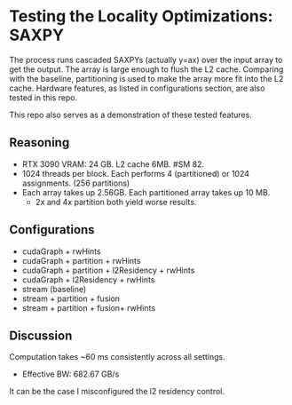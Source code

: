 # Testing the Locality Optimizations: SAXPY
The process runs cascaded SAXPYs (actually y=ax) over the input array to get the output. The array is large enough to flush the L2 cache. Comparing with the baseline, partitioning is used to make the array more fit into the L2 cache. Hardware features, as listed in configurations section, are also tested in this repo.

This repo also serves as a demonstration of these tested features.

## Reasoning
* RTX 3090 VRAM: 24 GB. L2 cache 6MB. #SM 82.
* 1024 threads per block. Each performs 4 (partitioned) or 1024 assignments. (256 partitions)
* Each array takes up 2.56GB. Each partitioned array takes up 10 MB.
  * 2x and 4x partition both yield worse results.


## Configurations
* cudaGraph + rwHints
* cudaGraph + partition + rwHints
* cudaGraph + partition + l2Residency + rwHints
* cudaGraph + l2Residency + rwHints
* stream (baseline)
* stream + partition + fusion
* stream + partition + fusion+  rwHints

## Discussion
Computation takes ~60 ms consistently across all settings.
* Effective BW: 682.67 GB/s

It can be the case I misconfigured the l2 residency control.
